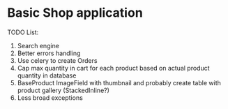 # Basic Shop application

TODO List:
1. Search engine
2. Better errors handling
3. Use celery to create Orders
4. Cap max quantity in cart for each product based on actual product quantity in database
5. BaseProduct ImageField with thumbnail and probably create table with product gallery (StackedInline?)
6. Less broad exceptions
